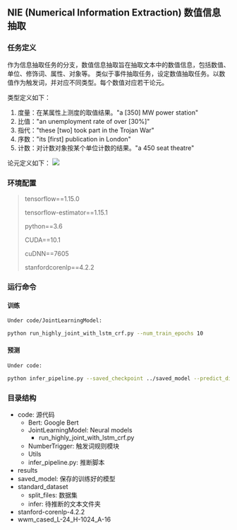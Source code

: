## NIE (Numerical Information Extraction) 数值信息抽取

### 任务定义
作为信息抽取任务的分支，数值信息抽取旨在抽取文本中的数值信息，包括数值、单位、修饰词、属性、对象等。
类似于事件抽取任务，设定数值抽取任务。以数值作为触发词，并对应不同类型。每个数值对应若干论元。

类型定义如下：

1. 度量：在某属性上测度的取值结果。"a [350] MW power station"
2. 比值："an unemployment rate of over [30%]"
3. 指代："these [two] took part in the Trojan War"
4. 序数："its [first] publication in London"
5. 计数：对计数对象按某个单位计数的结果。"a 450 seat theatre"

论元定义如下：
![](https://raw.githubusercontent.com/Hao-Kailong/blog-image/master/NRE/%E6%95%B0%E5%80%BC%E8%AE%BA%E5%85%83.png)

### 环境配置
> tensorflow==1.15.0
>
> tensorflow-estimator==1.15.1
>
> python==3.6
>
> CUDA==10.1
>
> cuDNN==7605
>
> stanfordcorenlp==4.2.2

### 运行命令
#### 训练
~~~bash
Under code/JointLearningModel:

python run_highly_joint_with_lstm_crf.py --num_train_epochs 10
~~~
#### 预测
~~~bash
Under code:

python infer_pipeline.py --saved_checkpoint ../saved_model --predict_dir ../standard_dataset/infer
~~~

### 目录结构
* code: 源代码
  * Bert: Google Bert
  * JointLearningModel: Neural models
    * run_highly_joint_with_lstm_crf.py
  * NumberTrigger: 触发词规则模块
  * Utils
  * infer_pipeline.py: 推断脚本
* results
* saved_model: 保存的训练好的模型
* standard_dataset
  * split_files: 数据集
  * infer: 待推断的文本文件夹
* stanford-corenlp-4.2.2
* wwm_cased_L-24_H-1024_A-16

